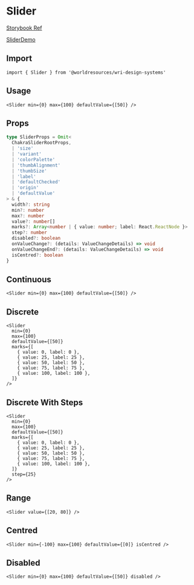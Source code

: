 # Slider

[Storybook Ref](https://wri.github.io/wri-design-systems/?path=/docs/forms-controls-slider--docs)

[SliderDemo](https://github.com/wri/wri-design-systems/blob/main/src/components/Forms/Controls/Slider/SliderDemo.tsx)

## Import

```tsx
import { Slider } from '@worldresources/wri-design-systems'
```

## Usage

```tsx
<Slider min={0} max={100} defaultValue={[50]} />
```

## Props

```ts
type SliderProps = Omit<
  ChakraSliderRootProps,
  | 'size'
  | 'variant'
  | 'colorPalette'
  | 'thumbAlignment'
  | 'thumbSize'
  | 'label'
  | 'defaultChecked'
  | 'origin'
  | 'defaultValue'
> & {
  width?: string
  min?: number
  max?: number
  value?: number[]
  marks?: Array<number | { value: number; label: React.ReactNode }>
  step?: number
  disabled?: boolean
  onValueChange?: (details: ValueChangeDetails) => void
  onValueChangeEnd?: (details: ValueChangeDetails) => void
  isCentred?: boolean
}
```

## Continuous

```tsx
<Slider min={0} max={100} defaultValue={[50]} />
```

## Discrete

```tsx
<Slider
  min={0}
  max={100}
  defaultValue={[50]}
  marks={[
    { value: 0, label: 0 },
    { value: 25, label: 25 },
    { value: 50, label: 50 },
    { value: 75, label: 75 },
    { value: 100, label: 100 },
  ]}
/>
```

## Discrete With Steps

```tsx
<Slider
  min={0}
  max={100}
  defaultValue={[50]}
  marks={[
    { value: 0, label: 0 },
    { value: 25, label: 25 },
    { value: 50, label: 50 },
    { value: 75, label: 75 },
    { value: 100, label: 100 },
  ]}
  step={25}
/>
```

## Range

```tsx
<Slider value={[20, 80]} />
```

## Centred

```tsx
<Slider min={-100} max={100} defaultValue={[0]} isCentred />
```

## Disabled

```tsx
<Slider min={0} max={100} defaultValue={[50]} disabled />
```
